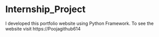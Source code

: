 # Internship_Project
I developed this portfolio website using Python Framework. To see the website visit https://Poojagithub614
